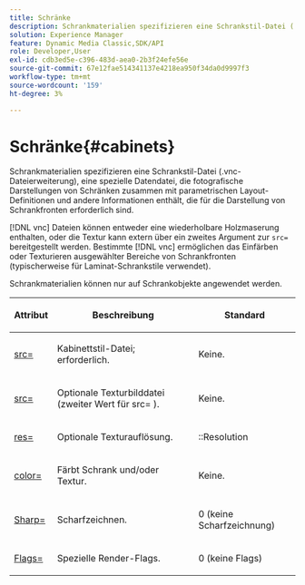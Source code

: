 ```yaml
---
title: Schränke
description: Schrankmaterialien spezifizieren eine Schrankstil-Datei (.vnc-Dateierweiterung), eine spezielle Datendatei, die fotografische Darstellungen von Schränken zusammen mit parametrischen Layout-Definitionen und andere Informationen enthält, die für die Darstellung von Schrankfronten erforderlich sind.
solution: Experience Manager
feature: Dynamic Media Classic,SDK/API
role: Developer,User
exl-id: cdb3ed5e-c396-483d-aea0-2b3f24efe56e
source-git-commit: 67e12fae514341137e4218ea950f34da0d9997f3
workflow-type: tm+mt
source-wordcount: '159'
ht-degree: 3%

---
```


# Schränke{#cabinets}

Schrankmaterialien spezifizieren eine Schrankstil-Datei (.vnc-Dateierweiterung), eine spezielle Datendatei, die fotografische Darstellungen von Schränken zusammen mit parametrischen Layout-Definitionen und andere Informationen enthält, die für die Darstellung von Schrankfronten erforderlich sind.

[!DNL vnc] Dateien können entweder eine wiederholbare Holzmaserung enthalten, oder die Textur kann extern über ein zweites Argument zur `src=` bereitgestellt werden. Bestimmte [!DNL vnc] ermöglichen das Einfärben oder Texturieren ausgewählter Bereiche von Schrankfronten (typischerweise für Laminat-Schrankstile verwendet).

Schrankmaterialien können nur auf Schrankobjekte angewendet werden.

<table id="table_0B16200886FE4DFEBB1E4BE8FBA67EE4"> 
 <thead> 
  <tr> 
   <th colname="col1" class="entry"> <p>Attribut </p> </th> 
   <th colname="col2" class="entry"> <p>Beschreibung </p> </th> 
   <th colname="col3" class="entry"> <p>Standard </p> </th> 
  </tr> 
 </thead>
 <tbody> 
  <tr> 
   <td colname="col1"> <p> <a href="../../../../../../ir-api/http-protocol/image-rendering-api-ref/c-ir-http-protocol-ref/c-ir-http-protocol-command-reference/r-ir-src.md#reference-62c98abad22149d68d405ed6aaff8272" type="reference" format="dita" scope="local"> <span class="codeph"> src= </span> </a> </p> </td> 
   <td colname="col2"> <p>Kabinettstil-Datei; erforderlich. </p> </td> 
   <td colname="col3"> <p>Keine. </p> </td> 
  </tr> 
  <tr> 
   <td colname="col1"> <p> <a href="../../../../../../ir-api/http-protocol/image-rendering-api-ref/c-ir-http-protocol-ref/c-ir-http-protocol-command-reference/r-ir-src.md#reference-62c98abad22149d68d405ed6aaff8272" type="reference" format="dita" scope="local"> <span class="codeph"> src= </span> </a> </p> </td> 
   <td colname="col2"> <p>Optionale Texturbilddatei (zweiter Wert für <span class="codeph"> src= </span>). </p> </td> 
   <td colname="col3"> <p>Keine. </p> </td> 
  </tr> 
  <tr> 
   <td colname="col1"> <p> <a href="../../../../../../ir-api/http-protocol/image-rendering-api-ref/c-ir-http-protocol-ref/c-ir-http-protocol-command-reference/r-ir-res.md#reference-0ad9de8887144c83a6db97b4994f7c04" type="reference" format="dita" scope="local"> <span class="codeph"> res= </span> </a> </p> </td> 
   <td colname="col2"> <p>Optionale Texturauflösung. </p> </td> 
   <td colname="col3"> <p> <span class="codeph">::Resolution </span> </p> </td> 
  </tr> 
  <tr> 
   <td colname="col1"> <p> <a href="../../../../../../ir-api/http-protocol/image-rendering-api-ref/c-ir-http-protocol-ref/c-ir-http-protocol-command-reference/r-ir-http-color.md#reference-ea3cba9edfe94dbab86d8f123a9ed0aa" type="reference" format="dita" scope="local"> <span class="codeph"> color= </span> </a> </p> </td> 
   <td colname="col2"> <p>Färbt Schrank und/oder Textur. </p> </td> 
   <td colname="col3"> <p>Keine. </p> </td> 
  </tr> 
  <tr> 
   <td colname="col1"> <p> <a href="../../../../../../ir-api/http-protocol/image-rendering-api-ref/c-ir-http-protocol-ref/c-ir-http-protocol-command-reference/r-ir-http-sharp.md#reference-acdd87f6b5de4e3a85e5d3c03022a35a" type="reference" format="dita" scope="local"> <span class="codeph"> Sharp= </span> </a> </p> </td> 
   <td colname="col2"> <p>Scharfzeichnen. </p> </td> 
   <td colname="col3"> <p>0 (keine Scharfzeichnung) </p> </td> 
  </tr> 
  <tr> 
   <td colname="col1"> <p> <a href="../../../../../../ir-api/http-protocol/image-rendering-api-ref/c-ir-http-protocol-ref/c-ir-http-protocol-command-reference/r-ir-flags.md#reference-3a4844f0f21346d79e6508aaad9a9ac9" type="reference" format="dita" scope="local"> <span class="codeph"> Flags= </span> </a> </p> </td> 
   <td colname="col2"> <p>Spezielle Render-Flags. </p> </td> 
   <td colname="col3"> <p>0 (keine Flags) </p> </td> 
  </tr> 
 </tbody> 
</table>
